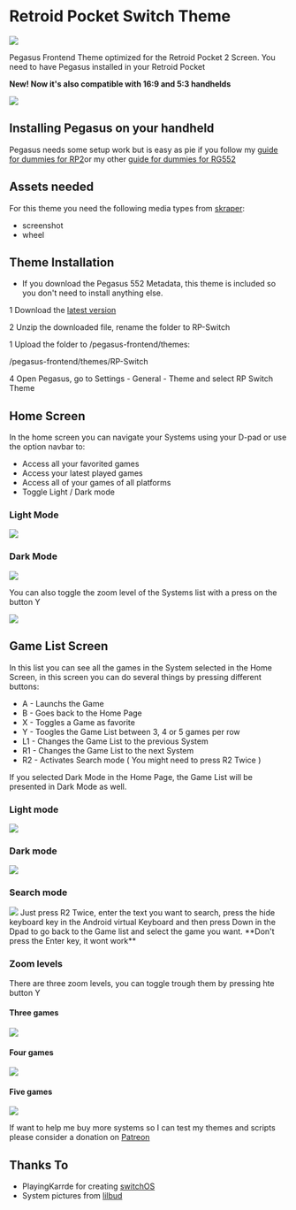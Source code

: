 # Retroid Pocket Switch Theme

<img src="https://raw.githubusercontent.com/dragoonDorise/RP-Switch/main/screenshots/hero.jpg">

Pegasus Frontend Theme optimized for the Retroid Pocket 2 Screen. You need to have Pegasus installed in your Retroid Pocket

**New! Now it's also compatible with 16:9 and 5:3 handhelds**

<img src="https://raw.githubusercontent.com/dragoonDorise/RP-Switch/main/screenshots/RG552.jpg">

## Installing Pegasus on your handheld

Pegasus needs some setup work but is easy as pie if you follow my [guide for dummies for RP2](https://github.com/dragoonDorise/pegasus-rp2-metadata)or my other [guide for dummies for RG552](https://github.com/dragoonDorise/pegasus-552-metadata)

## Assets needed

For this theme you need the following media types from [skraper](http://skraper.net):

- screenshot
- wheel

## Theme Installation

- If you download the Pegasus 552 Metadata, this theme is included so you don't need to install anything else.

1 Download the [latest version](https://github.com/dragoonDorise/RP-Switch/releases/latest)

2 Unzip the downloaded file, rename the folder to RP-Switch

1 Upload the folder to /pegasus-frontend/themes:

/pegasus-frontend/themes/RP-Switch

4 Open Pegasus, go to Settings - General - Theme and select RP Switch Theme

## Home Screen

In the home screen you can navigate your Systems using your D-pad or use the option navbar to:

- Access all your favorited games
- Access your latest played games
- Access all of your games of all platforms
- Toggle Light / Dark mode

### Light Mode

<img src="https://raw.githubusercontent.com/dragoonDorise/RP-Switch/main/screenshots/home.jpg">

### Dark Mode

<img src="https://raw.githubusercontent.com/dragoonDorise/RP-Switch/main/screenshots/home-dark.jpg">

You can also toggle the zoom level of the Systems list with a press on the button Y

<img src="https://raw.githubusercontent.com/dragoonDorise/RP-Switch/main/screenshots/home-zoom.jpg">

## Game List Screen

In this list you can see all the games in the System selected in the Home Screen, in this screen you can do several things by pressing different buttons:

- A - Launchs the Game
- B - Goes back to the Home Page
- X - Toggles a Game as favorite
- Y - Toogles the Game List between 3, 4 or 5 games per row
- L1 - Changes the Game List to the previous System
- R1 - Changes the Game List to the next System
- R2 - Activates Search mode ( You might need to press R2 Twice )

If you selected Dark Mode in the Home Page, the Game List will be presented in Dark Mode as well.

### Light mode

<img src="https://raw.githubusercontent.com/dragoonDorise/RP-Switch/main/screenshots/games3.jpg">

### Dark mode

<img src="https://raw.githubusercontent.com/dragoonDorise/RP-Switch/main/screenshots/games3-dark.jpg">

### Search mode

<img src="https://raw.githubusercontent.com/dragoonDorise/RP-Switch/main/screenshots/search.jpg">
Just press R2 Twice, enter the text you want to search, press the hide keyboard key in the Android virtual Keyboard and then press Down in the Dpad to go back to the Game list and select the game you want. **Don't press the Enter key, it wont work**

### Zoom levels

There are three zoom levels, you can toggle trough them by pressing hte button Y

#### Three games

<img src="https://raw.githubusercontent.com/dragoonDorise/RP-Switch/main/screenshots/games3.jpg">

#### Four games

<img src="https://raw.githubusercontent.com/dragoonDorise/RP-Switch/main/screenshots/games4.jpg">

#### Five games

<img src="https://raw.githubusercontent.com/dragoonDorise/RP-Switch/main/screenshots/games5.jpg">

If want to help me buy more systems so I can test my themes and scripts please consider a donation on [Patreon](https://www.patreon.com/dragoonDorise)

## Thanks To

- PlayingKarrde for creating [switchOS](https://github.com/PlayingKarrde/switchOS)
- System pictures from [lilbud](https://github.com/lilbud/es-theme-switch)
